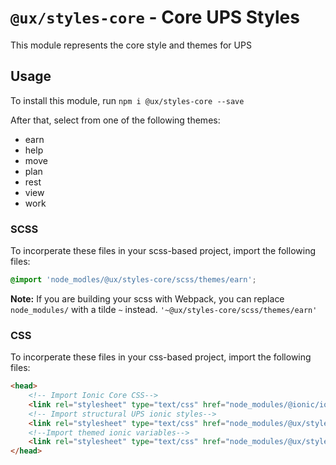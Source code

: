 # `@ux/styles-core` - Core UPS Styles

This module represents the core style and themes for UPS


## Usage

To install this module, run `npm i @ux/styles-core --save`

<!--TODO embed image of theme colors-->
After that, select from one of the following themes:

- earn
- help
- move
- plan
- rest
- view
- work

### SCSS

To incorperate these files in your scss-based project, import the following files: 

```scss
@import 'node_modles/@ux/styles-core/scss/themes/earn';
```

__Note:__ If you are building your scss with Webpack, you can replace `node_modules/` with a tilde `~` instead.
`'~@ux/styles-core/scss/themes/earn'`

### CSS

To incorperate these files in your css-based project, import the following files: 

```html
<head>
    <!-- Import Ionic Core CSS-->
    <link rel="stylesheet" type="text/css" href="node_modules/@ionic/ionic/css/core.css">
    <!-- Import structural UPS ionic styles-->
    <link rel="stylesheet" type="text/css" href="node_modules/@ux/styles-ionic/dist/ionic.css">
    <!--Import themed ionic variables-->
    <link rel="stylesheet" type="text/css" href="node_modules/@ux/styles-ionic/dist/themes/work.css">
</head>
```